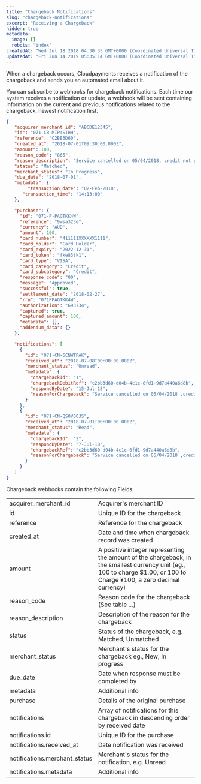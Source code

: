 ```yaml
---
title: "Chargeback Notifications"
slug: "chargeback-notifications"
excerpt: "Receiving a Chargeback"
hidden: true
metadata: 
  image: []
  robots: "index"
createdAt: "Wed Jul 18 2018 04:30:35 GMT+0000 (Coordinated Universal Time)"
updatedAt: "Fri Jun 14 2019 05:35:14 GMT+0000 (Coordinated Universal Time)"
---
```

When a chargeback occurs, Cloudpayments receives a notification of the chargeback and sends you an automated email about it. 

You can subscribe to webhooks for chargeback notifications. Each time our system receives a notification or update, a webhook will be sent containing information on the current and previous notifications related to the chargeback, newest notification first.

```json Webhook Sample
{  
   "acquirer_merchant_id": "ABCDE12345",
   "id": "071-CB-MIP4SIHH",
   "reference": "C2BB3D60",
   "created_at": "2018-07-01T09:30:00.000Z",   
   "amount": 100,
   "reason_code": "865",
   "reason_description": "Service cancelled on 05/04/2018, credit not processed",
   "status": "Matched",
   "merchant_status": "In Progress",
   "due_date": "2018-07-01",
   "metadata": {
   		"transaction_date": "02-Feb-2018",
      "transaction_time": "14:13:00"
   },

   "purchase": {
     "id": "071-P-PAGTKK4W",
     "reference": "9wsa323e",
     "currency": "AUD",
     "amount": 100,
     "card_number": "411111XXXXXX1111",
     "card_holder": "Card Holder",
     "card_expiry": "2022-12-31",
     "card_token": "fke83tk1",
     "card_type": "VISA",
     "card_category": "Credit",
     "card_subcategory": "Credit",     
     "response_code": "00",
     "message": "Approved",
     "successful": true,
     "settlement_date": "2018-02-27",     
     "rrn": "071PPAGTKK4W",
     "authorization": "693734",     
     "captured": true,
     "captured_amount": 100,
     "metadata": {},
     "addendum_data": {}
   },

   "notifications": [
     {
       "id": "071-CN-6CNWTPAK",
       "received_at": "2018-07-08T00:00:00.000Z",
       "merchant_status": "Unread",
       "metadata": {
         "chargebackId": "1",
         "chargebackDebitRef": "c2bb3d60-d04b-4c1c-8fd1-9d7a440a6d8b",
         "respondByDate": "15-Jul-18",
         "reasonForChargeback": "Service cancelled on 05/04/2018 ,credit not processed"
       }
     },
     {
       "id": "071-CN-QS0V0OJS",
       "received_at": "2018-07-01T00:00:00.000Z",
       "merchant_status": "Read",
       "metadata": {
         "chargebackId": "2",
         "respondByDate": "7-Jul-18",
         "chargebackRef": "c2bb3d60-d04b-4c1c-8fd1-9d7a440a6d8b",
         "reasonForChargeback": "Service cancelled on 05/04/2018 ,credit not processed"
       }
     }
   ]
}
```

Chargeback webhooks contain the following Fields:

|                               |                                                                                                                                                                        |
| :---------------------------- | :--------------------------------------------------------------------------------------------------------------------------------------------------------------------- |
| acquirer_merchant_id          | Acquirer's merchant ID                                                                                                                                                 |
| id                            | Unique ID for the chargeback                                                                                                                                           |
| reference                     | Reference for the chargeback                                                                                                                                           |
| created_at                    | Date and time when chargeback record was created                                                                                                                       |
| amount                        | A positive integer representing the amount of the chargeback, in the smallest currency unit (eg., 100 to charge $1.00, or 100 to Charge ¥100, a zero decimal currency) |
| reason_code                   | Reason code for the chargeback (See table ...)                                                                                                                         |
| reason_description            | Description of the reason for the chargeback                                                                                                                           |
| status                        | Status of the chargeback, e.g. Matched, Unmatched                                                                                                                      |
| merchant_status               | Merchant's status for the chargeback eg., New, In progress                                                                                                             |
| due_date                      | Date when response must be completed by                                                                                                                                |
| metadata                      | Additional info                                                                                                                                                        |
| purchase                      | Details of the original purchase                                                                                                                                       |
| notifications                 | Array of notifications for this chargeback in descending order by received date                                                                                        |
| notifications.id              | Unique ID for the purchase                                                                                                                                             |
| notifications.received_at     | Date notification was received                                                                                                                                         |
| notifications.merchant_status | Merchant's status for the notification, e.g. Unread                                                                                                                    |
| notifications.metadata        | Additional info                                                                                                                                                        |

